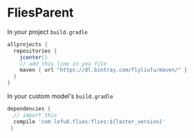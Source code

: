 # FliesParent
In your project `build.gradle`
```gradle
allprojects {
  repositories {
    jcenter()
    // add this line in you file
    maven { url "https://dl.bintray.com/flyliufu/maven/" }
  }
}
```
In your custom model's `build.gradle`
```gradle
dependencies {
  // import this 
  compile 'com.lefu8.flies:flies:${laster_version}'
 }
```